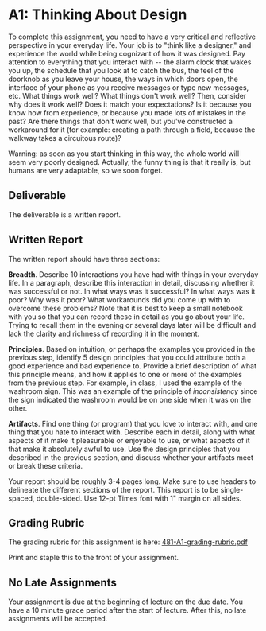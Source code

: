 # A1: Thinking About Design

To complete this assignment, you need to have a very critical and reflective perspective in your everyday life. Your job is to "think like a designer," and experience the world while being cognizant of how it was designed. Pay attention to everything that you interact with -- the alarm clock that wakes you up, the schedule that you look at to catch the bus, the feel of the doorknob as you leave your house, the ways in which doors open, the interface of your phone as you receive messages or type new messages, etc. What things work well? What things don't work well? Then, consider why does it work well? Does it match your expectations? Is it because you know how from experience, or because you made lots of mistakes in the past? Are there things that don't work well, but you've constructed a workaround for it (for example: creating a path through a field, because the walkway takes a circuitous route)?

Warning: as soon as you start thinking in this way, the whole world will seem very poorly designed. Actually, the funny thing is that it really is, but humans are very adaptable, so we soon forget.

## Deliverable

The deliverable is a written report.

## Written Report

The written report should have three sections:

**Breadth**. Describe 10 interactions you have had with things in your everyday life. In a paragraph, describe this interaction in detail, discussing whether it was successful or not. In what ways was it successful? In what ways was it poor? Why was it poor? What workarounds did you come up with to overcome these problems? Note that it is best to keep a small notebook with you so that you can record these in detail as you go about your life. Trying to recall them in the evening or several days later will be difficult and lack the clarity and richness of recording it in the moment.

**Principles**. Based on intuition, or perhaps the examples you provided in the previous step, identify 5 design principles that you could attribute both a good experience and bad experience to. Provide a brief description of what this principle means, and how it applies to one or more of the examples from the previous step. For example, in class, I used the example of the washroom sign. This was an example of the principle of *inconsistency* since the sign indicated the washroom would be on one side when it was on the other.

**Artifacts**. Find one thing (or program) that you love to interact with, and one thing that you hate to interact with. Describe each in detail, along with what aspects of it make it pleasurable or enjoyable to use, or what aspects of it that make it absolutely awful to use. Use the design principles that you described in the previous section, and discuss whether your artifacts meet or break these criteria.

Your report should be roughly 3-4 pages long. Make sure to use headers to delineate the different sections of the report. This report is to be single-spaced, double-sided. Use 12-pt Times font with 1" margin on all sides.

## Grading Rubric

The grading rubric for this assignment is here: [481-A1-grading-rubric.pdf](http://www.hcitang.org/uploads/Teaching/files/481-A1-grading-rubric.pdf)

Print and staple this to the front of your assignment.

## No Late Assignments

Your assignment is due at the beginning of lecture on the due date. You have a 10 minute grace period after the start of lecture. After this, no late assignments will be accepted.